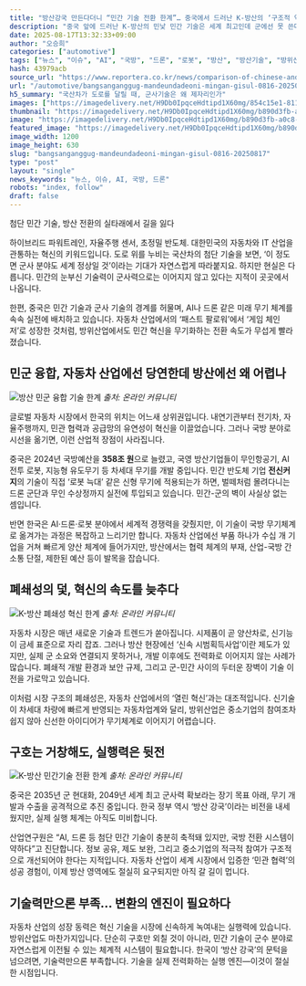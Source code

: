 ```yaml
---
title: "방산강국 만든다더니 “민간 기술 전환 한계”… 중국에서 드러난 K-방산의 ‘구조적 약점’"
description: "중국 앞에 드러난 K-방산의 민낯 민간 기술은 세계 최고인데 군에선 못 쓴다 ..."
date: 2025-08-17T13:32:33+09:00
author: "오승희"
categories: ["automotive"]
tags: ["뉴스", "이슈", "AI", "국방", "드론", "로봇", "방산", "방산기술", "방위산업", "인공지능", "중국", "한국", "민군융합기술", "자동차방산협력"]
hash: 43979acb
source_url: "https://www.reportera.co.kr/news/comparison-of-chinese-and-korean-defense-technology/"
url: "/automotive/bangsanganggug-mandeundadeoni-mingan-gisul-0816-20250817/"
h5_summary: "국산차가 도로를 달릴 때, 군사기술은 왜 제자리인가"
images: ["https://imagedelivery.net/H9Db0IpqceHdtipd1X60mg/854c15e1-8117-4ce8-f8e8-b71910b93a00/public", "https://imagedelivery.net/H9Db0IpqceHdtipd1X60mg/449154db-731b-448f-f4f2-280571e82300/public", "https://imagedelivery.net/H9Db0IpqceHdtipd1X60mg/b890d3fb-a0c8-4f79-94e2-9fa9a02dd300/public", "https://imagedelivery.net/H9Db0IpqceHdtipd1X60mg/e77a9b6b-a0d9-47db-3d54-89d243758900/public"]
thumbnail: "https://imagedelivery.net/H9Db0IpqceHdtipd1X60mg/b890d3fb-a0c8-4f79-94e2-9fa9a02dd300/public"
image: "https://imagedelivery.net/H9Db0IpqceHdtipd1X60mg/b890d3fb-a0c8-4f79-94e2-9fa9a02dd300/public"
featured_image: "https://imagedelivery.net/H9Db0IpqceHdtipd1X60mg/b890d3fb-a0c8-4f79-94e2-9fa9a02dd300/public"
image_width: 1200
image_height: 630
slug: "bangsanganggug-mandeundadeoni-mingan-gisul-0816-20250817"
type: "post"
layout: "single"
news_keywords: "뉴스, 이슈, AI, 국방, 드론"
robots: "index, follow"
draft: false
---
```


첨단 민간 기술, 방산 전환의 실타래에서 길을 잃다

하이브리드 파워트레인, 자율주행 센서, 초정밀 반도체. 대한민국의 자동차와 IT 산업을 관통하는 혁신의 키워드입니다. 도로 위를 누비는 국산차의 첨단 기술을 보면, ‘이 정도면 군사 분야도 세계 정상일 것’이라는 기대가 자연스럽게 따라붙지요. 하지만 현실은 다릅니다. 민간의 눈부신 기술력이 군사력으로는 이어지지 않고 있다는 지적이 곳곳에서 나옵니다.

한편, 중국은 민간 기술과 군사 기술의 경계를 허물며, AI나 드론 같은 미래 무기 체계를 속속 실전에 배치하고 있습니다. 자동차 산업에서의 ‘패스트 팔로워’에서 ‘게임 체인저’로 성장한 것처럼, 방위산업에서도 민간 혁신을 무기화하는 전환 속도가 무섭게 빨라졌습니다.

## 민군 융합, 자동차 산업에선 당연한데 방산에선 왜 어렵나

![방산 민군 융합 기술 한계](https://imagedelivery.net/H9Db0IpqceHdtipd1X60mg/e77a9b6b-a0d9-47db-3d54-89d243758900/public)
*출처: 온라인 커뮤니티*


글로벌 자동차 시장에서 한국의 위치는 어느새 상위권입니다. 내연기관부터 전기차, 자율주행까지, 민관 협력과 공급망의 유연성이 혁신을 이끌었습니다. 그러나 국방 분야로 시선을 옮기면, 이런 산업적 장점이 사라집니다.

중국은 2024년 국방예산을 **358조 원**으로 늘렸고, 국영 방산기업들이 무인항공기, AI 전투 로봇, 지능형 유도무기 등 차세대 무기를 개발 중입니다. 민간 반도체 기업 **전신커지**의 기술이 직접 ‘로봇 늑대’ 같은 신형 무기에 적용되는가 하면, 벌떼처럼 몰려다니는 드론 군단과 무인 수상정까지 실전에 투입되고 있습니다. 민간-군의 벽이 사실상 없는 셈입니다.

반면 한국은 AI·드론·로봇 분야에서 세계적 경쟁력을 갖췄지만, 이 기술이 국방 무기체계로 옮겨가는 과정은 복잡하고 느리기만 합니다. 자동차 산업에선 부품 하나가 수십 개 기업을 거쳐 빠르게 양산 체계에 들어가지만, 방산에서는 협력 체계의 부재, 산업-국방 간 소통 단절, 제한된 예산 등이 발목을 잡습니다.

## 폐쇄성의 덫, 혁신의 속도를 늦추다

![K-방산 폐쇄성 혁신 한계](https://imagedelivery.net/H9Db0IpqceHdtipd1X60mg/449154db-731b-448f-f4f2-280571e82300/public)
*출처: 온라인 커뮤니티*


자동차 시장은 매년 새로운 기술과 트렌드가 쏟아집니다. 시제품이 곧 양산차로, 신기능이 금세 표준으로 자리 잡죠. 그러나 방산 현장에선 ‘신속 시범획득사업’이란 제도가 있지만, 실제 군 소요와 연결되지 못하거나, 개발 이후에도 전력화로 이어지지 않는 사례가 많습니다. 폐쇄적 개발 환경과 보안 규제, 그리고 군-민간 사이의 두터운 장벽이 기술 이전을 가로막고 있습니다.

이처럼 시장 구조의 폐쇄성은, 자동차 산업에서의 ‘열린 혁신’과는 대조적입니다. 신기술이 차세대 차량에 빠르게 반영되는 자동차업계와 달리, 방위산업은 중소기업의 참여조차 쉽지 않아 신선한 아이디어가 무기체계로 이어지기 어렵습니다.

## 구호는 거창해도, 실행력은 뒷전

![K-방산 민간기술 전환 한계](https://imagedelivery.net/H9Db0IpqceHdtipd1X60mg/854c15e1-8117-4ce8-f8e8-b71910b93a00/public)
*출처: 온라인 커뮤니티*


중국은 2035년 군 현대화, 2049년 세계 최고 군사력 확보라는 장기 목표 아래, 무기 개발과 수출을 공격적으로 추진 중입니다. 한국 정부 역시 ‘방산 강국’이라는 비전을 내세웠지만, 실제 실행 체계는 아직도 미비합니다.

산업연구원은 “AI, 드론 등 첨단 민간 기술이 충분히 축적돼 있지만, 국방 전환 시스템이 약하다”고 진단합니다. 정보 공유, 제도 보완, 그리고 중소기업의 적극적 참여가 구조적으로 개선되어야 한다는 지적입니다. 자동차 산업이 세계 시장에서 입증한 ‘민관 협력’의 성공 경험이, 이제 방산 영역에도 절실히 요구되지만 아직 갈 길이 멉니다.

## 기술력만으론 부족… 변환의 엔진이 필요하다

자동차 산업의 성장 동력은 혁신 기술을 시장에 신속하게 녹여내는 실행력에 있습니다. 방위산업도 마찬가지입니다. 단순히 구호만 외칠 것이 아니라, 민간 기술이 군수 분야로 자연스럽게 이전될 수 있는 체계적 시스템이 필요합니다. 한국이 ‘방산 강국’의 문턱을 넘으려면, 기술력만으론 부족합니다. 기술을 실제 전력화하는 실행 엔진—이것이 절실한 시점입니다.
